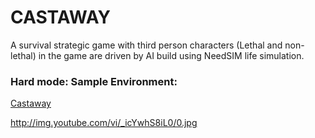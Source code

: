 # CASTAWAY

A survival strategic game with third person characters (Lethal and non-lethal) in the game are driven by AI build using NeedSIM life simulation. 

### Hard mode: Sample Environment:

[Castaway](https://youtu.be/_icYwhS8iL0)

http://img.youtube.com/vi/_icYwhS8iL0/0.jpg




